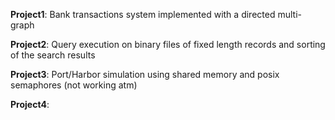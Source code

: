 

**Project1**: Bank transactions system implemented with a directed multi-graph

**Project2**: Query execution on binary files of fixed length records and sorting of the search results

**Project3**: Port/Harbor simulation using shared memory and posix semaphores (not working atm)

**Project4**:
